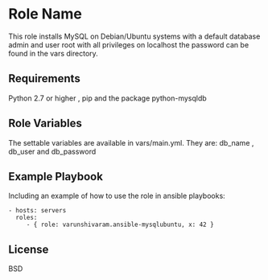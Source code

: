 Role Name
=========

This role installs MySQL on Debian/Ubuntu systems with a default database admin and user root with all privileges on localhost the password can be found in the vars directory.

Requirements
------------
Python 2.7 or higher , pip and the package python-mysqldb

Role Variables
--------------

The settable variables are available in vars/main.yml. They are:
db_name , db_user and db_password

Example Playbook
----------------

Including an example of how to use the role in ansible playbooks:

    - hosts: servers
      roles:
         - { role: varunshivaram.ansible-mysqlubuntu, x: 42 }

License
-------

BSD
